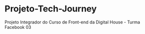 # Projeto-Tech-Journey
Projeto Integrador do Curso de Front-end da Digital House - Turma Facebook 03
